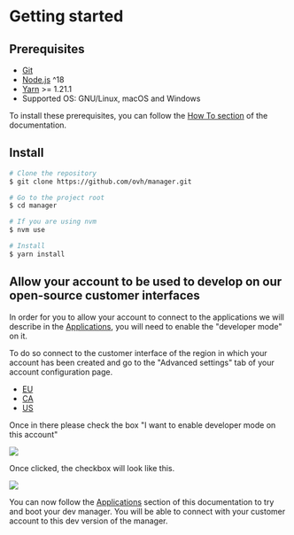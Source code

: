 # Getting started

## Prerequisites

- [Git](https://git-scm.com)
- [Node.js](https://nodejs.org/en/) ^18
- [Yarn](https://yarnpkg.com/lang/en/) >= 1.21.1
- Supported OS: GNU/Linux, macOS and Windows

To install these prerequisites, you can follow the [How To section](/how-to/) of the documentation.

## Install

```sh
# Clone the repository
$ git clone https://github.com/ovh/manager.git

# Go to the project root
$ cd manager

# If you are using nvm
$ nvm use

# Install
$ yarn install
```

## Allow your account to be used to develop on our open-source customer interfaces

In order for you to allow your account to connect to the applications we will describe in the [Applications](/guide/applications.html), you will need to enable the "developer mode" on it.

To do so connect to the customer interface of the region in which your account has been created and go to the "Advanced settings" tab of your account configuration page.
- [EU](https://ovh.com/manager/dedicated/#/useraccount/advanced)
- [CA](https://ca.ovh.com/manager/dedicated/#/useraccount/advanced)
- [US](https://us.ovhcloud.com/manager/dedicated/#/useraccount/advanced)

Once in there please check the box "I want to enable developer mode on this account"

![](/assets/img/enabling-developer-mode.jpg)

Once clicked, the checkbox will look like this.

![](/assets/img/developer-mode-enabled.jpg)

You can now follow the [Applications](/guide/applications.html) section of this documentation to try and boot your dev manager.
You will be able to connect with your customer account to this dev version of the manager.
